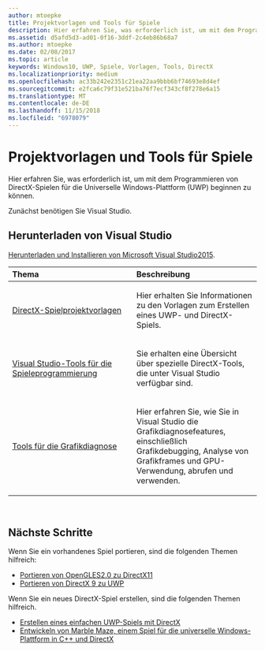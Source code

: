 ```yaml
---
author: mtoepke
title: Projektvorlagen und Tools für Spiele
description: Hier erfahren Sie, was erforderlich ist, um mit dem Programmieren von DirectX-Spielen für die Universelle Windows-Plattform (UWP) beginnen zu können.
ms.assetid: d5afd5d3-ad01-0f16-3ddf-2c4eb86b68a7
ms.author: mtoepke
ms.date: 02/08/2017
ms.topic: article
keywords: Windows10, UWP, Spiele, Vorlagen, Tools, DirectX
ms.localizationpriority: medium
ms.openlocfilehash: ac33b242e2351c21ea22aa9bbb6bf74693e8d4ef
ms.sourcegitcommit: e2fca6c79f31e521ba76f7ecf343cf8f278e6a15
ms.translationtype: MT
ms.contentlocale: de-DE
ms.lasthandoff: 11/15/2018
ms.locfileid: "6978079"
---
```

# <a name="project-templates-and-tools-for-games"></a>Projektvorlagen und Tools für Spiele




Hier erfahren Sie, was erforderlich ist, um mit dem Programmieren von DirectX-Spielen für die Universelle Windows-Plattform (UWP) beginnen zu können.

Zunächst benötigen Sie Visual Studio.

## <a name="get-visual-studio"></a>Herunterladen von Visual Studio


[Herunterladen und Installieren von Microsoft Visual Studio2015](https://www.visualstudio.com/vs-2015-product-editions).

<table>
<colgroup>
<col width="50%" />
<col width="50%" />
</colgroup>
<thead>
<tr class="header">
<th align="left">Thema</th>
<th align="left">Beschreibung</th>
</tr>
</thead>
<tbody>
<tr class="odd">
<td align="left"><p><a href="user-interface.md">DirectX-Spielprojektvorlagen</a></p></td>
<td align="left"><p>Hier erhalten Sie Informationen zu den Vorlagen zum Erstellen eines UWP- und DirectX-Spiels.</p></td>
</tr>
<tr class="even">
<td align="left"><p><a href="set-up-visual-studio-for-game-development.md">Visual Studio-Tools für die Spieleprogrammierung</a></p></td>
<td align="left"><p>Sie erhalten eine Übersicht über spezielle DirectX-Tools, die unter Visual Studio verfügbar sind.</p></td>
</tr>
<tr class="odd">
<td align="left"><p><a href="use-the-directx-runtime-and-visual-studio-graphics-diagnostic-features.md">Tools für die Grafikdiagnose</a></p></td>
<td align="left"><p>Hier erfahren Sie, wie Sie in Visual Studio die Grafikdiagnosefeatures, einschließlich Grafikdebugging, Analyse von Grafikframes und GPU-Verwendung, abrufen und verwenden.</p></td>
</tr>
</tbody>
</table>

 

## <a name="next-steps"></a>Nächste Schritte


Wenn Sie ein vorhandenes Spiel portieren, sind die folgenden Themen hilfreich:

-   [Portieren von OpenGLES2.0 zu DirectX11](port-from-opengl-es-2-0-to-directx-11-1.md)
-   [Portieren von DirectX 9 zu UWP](porting-your-directx-9-game-to-windows-store.md)

Wenn Sie ein neues DirectX-Spiel erstellen, sind die folgenden Themen hilfreich.

-   [Erstellen eines einfachen UWP-Spiels mit DirectX](tutorial--create-your-first-uwp-directx-game.md)
-   [Entwickeln von Marble Maze, einem Spiel für die universelle Windows-Plattform in C++ und DirectX](developing-marble-maze-a-windows-store-game-in-cpp-and-directx.md)

 

 

 




